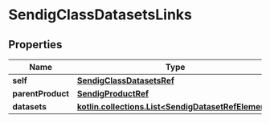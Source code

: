 
# SendigClassDatasetsLinks

## Properties
| Name | Type | Description | Notes |
| ------------ | ------------- | ------------- | ------------- |
| **self** | [**SendigClassDatasetsRef**](SendigClassDatasetsRef.md) |  |  [optional] |
| **parentProduct** | [**SendigProductRef**](SendigProductRef.md) |  |  [optional] |
| **datasets** | [**kotlin.collections.List&lt;SendigDatasetRefElement&gt;**](SendigDatasetRefElement.md) |  |  [optional] |



